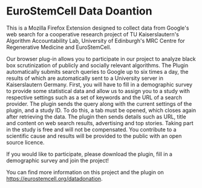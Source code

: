 # EuroStemCell Data Doantion

This is a Mozilla Firefox Extension designed to collect data from Google's web search for a cooperative research project of TU Kaiserslautern's Algorithm Accountability Lab, University of Edinburgh's MRC Centre for Regenerative Medicine and EuroStemCell.

Our browser plug-in allows you to participate in our project to analyze black box scrutinization of publicly and socially relevant algorithms. The Plugin automatically submits search queries to Google up to six times a day, the results of which are automatically sent to a University server in Kaiserslautern Germany. 
First, you will have to fill in a demographic survey to provide some statistical data and allow us to assign you to a study with respective settings such as a set of keywords and the URL of a search provider. 
The plugin sends the query along with the current settings of the plugin, and a study ID. To do this, a tab must be opened, which closes again after  retrieving the data. The plugin then sends details such as URL, title and content on web search results, advertising and top stories.
Taking part in the study is free and will not be compensated. You contribute to a scientific cause and results will be provided to the public with an open source licence.

If you would like to participate, please download the plugin, fill in a demographic survey and join the project!

You can find more information on this project and the plugin on https://eurostemcell.org/datadonation.